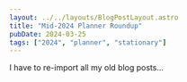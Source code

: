 ```yaml
---
layout: ../../layouts/BlogPostLayout.astro
title: "Mid-2024 Planner Roundup"
pubDate: 2024-03-25
tags: ["2024", "planner", "stationary"]
---
```


I have to re-import all my old blog posts...
